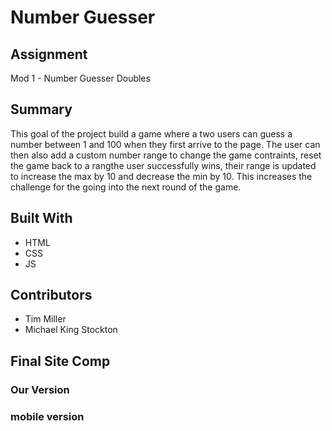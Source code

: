 # Number Guesser

## Assignment
Mod 1 - Number Guesser Doubles

## Summary
This goal of the project  build a game where a two users can guess a number between 1 and 100 when they first arrive to the page. The user can then also add a custom number range to change the game contraints, reset the game back to a rangthe user successfully wins, their range is updated to increase the max by 10 and decrease the min by 10. This increases the challenge for the going into the next round of the game.

## Built With
* HTML
* CSS
* JS

## Contributors
* Tim Miller
* Michael King Stockton

## Final Site Comp


### Our Version


### mobile version
